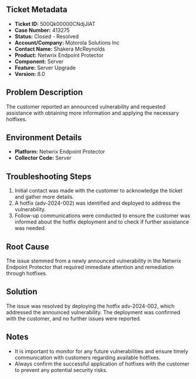 ## Ticket Metadata
- **Ticket ID:** 500Qk00000CNdjJIAT
- **Case Number:** 413275
- **Status:** Closed - Resolved
- **Account/Company:** Motorola Solutions Inc
- **Contact Name:** Shakera McReynolds
- **Product:** Netwrix Endpoint Protector
- **Component:** Server
- **Feature:** Server Upgrade
- **Version:** 8.0

## Problem Description
The customer reported an announced vulnerability and requested assistance with obtaining more information and applying the necessary hotfixes.

## Environment Details
- **Platform:** Netwrix Endpoint Protector
- **Collector Code:** Server

## Troubleshooting Steps
1. Initial contact was made with the customer to acknowledge the ticket and gather more details.
2. A hotfix (adv-2024-002) was identified and deployed to address the vulnerability.
3. Follow-up communications were conducted to ensure the customer was informed about the hotfix deployment and to check if further assistance was needed.

## Root Cause
The issue stemmed from a newly announced vulnerability in the Netwrix Endpoint Protector that required immediate attention and remediation through hotfixes.

## Solution
The issue was resolved by deploying the hotfix adv-2024-002, which addressed the announced vulnerability. The deployment was confirmed with the customer, and no further issues were reported.

## Notes
- It is important to monitor for any future vulnerabilities and ensure timely communication with customers regarding available hotfixes.
- Always confirm the successful application of hotfixes with the customer to prevent any potential security risks.